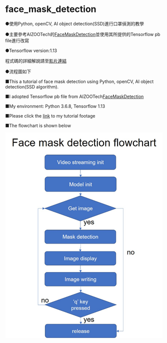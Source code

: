 # face_mask_detection

●使用Python, openCV, AI object detection(SSD)進行口罩偵測的教學 

●主要參考AIZOOTech的[FaceMaskDetection](https://github.com/AIZOOTech/FaceMaskDetection)並使用其所提供的Tensorflow pb file進行改寫

●Tensorflow version:1.13

程式碼的詳細解說請至[影片連結](https://www.youtube.com/watch?v=JM2lUTSlbwg)

●流程圖如下

■This a tutorial of face mask detection using Python, openCV, AI object detection(SSD algorithm).

■I adopted Tensorflow pb file from AIZOOTech[FaceMaskDetection](https://github.com/AIZOOTech/FaceMaskDetection)

■My environment: Python 3.6.8, Tensorflow 1.13

■Please click the [link](https://www.youtube.com/watch?v=JM2lUTSlbwg) to my tutorial footage

■The flowchart is shown below

![flowchart](Face_mask_detection_flowchart.jpg)
